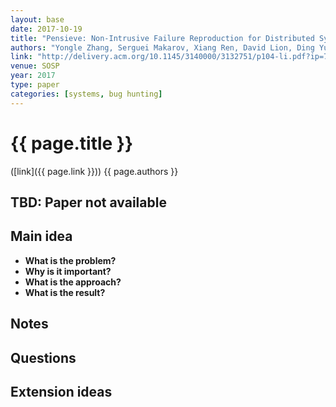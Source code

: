 ```yaml
---
layout: base
date: 2017-10-19
title: "Pensieve: Non-Intrusive Failure Reproduction for Distributed Systems using the Event Chaining Approach"
authors: "Yongle Zhang, Serguei Makarov, Xiang Ren, David Lion, Ding Yuan"
link: "http://delivery.acm.org/10.1145/3140000/3132751/p104-li.pdf?ip=71.168.224.8&id=3132751&acc=OPEN&key=4D4702B0C3E38B35%2E4D4702B0C3E38B35%2E4D4702B0C3E38B35%2E6D218144511F3437&CFID=817327380&CFTOKEN=37195893&__acm__=1508816887_88b6a9d74daeee4bb5d7e05f1ecfbe89"
venue: SOSP
year: 2017
type: paper
categories: [systems, bug hunting]
---
```


# {{ page.title }}
([link]({{ page.link }})) {{ page.authors }}

## TBD: Paper not available

## Main idea
- **What is the problem?**
- **Why is it important?**
- **What is the approach?**
- **What is the result?**

## Notes

## Questions

## Extension ideas
